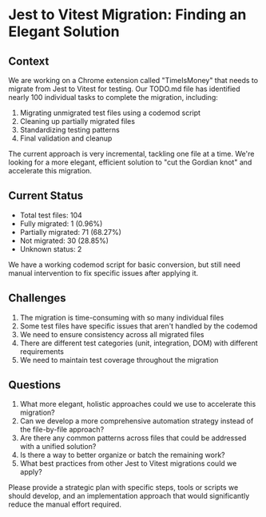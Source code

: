 # Jest to Vitest Migration: Finding an Elegant Solution

## Context

We are working on a Chrome extension called "TimeIsMoney" that needs to migrate from Jest to Vitest for testing. Our TODO.md file has identified nearly 100 individual tasks to complete the migration, including:

1. Migrating unmigrated test files using a codemod script
2. Cleaning up partially migrated files
3. Standardizing testing patterns
4. Final validation and cleanup

The current approach is very incremental, tackling one file at a time. We're looking for a more elegant, efficient solution to "cut the Gordian knot" and accelerate this migration.

## Current Status

- Total test files: 104
- Fully migrated: 1 (0.96%)
- Partially migrated: 71 (68.27%)
- Not migrated: 30 (28.85%)
- Unknown status: 2

We have a working codemod script for basic conversion, but still need manual intervention to fix specific issues after applying it.

## Challenges

1. The migration is time-consuming with so many individual files
2. Some test files have specific issues that aren't handled by the codemod
3. We need to ensure consistency across all migrated files
4. There are different test categories (unit, integration, DOM) with different requirements
5. We need to maintain test coverage throughout the migration

## Questions

1. What more elegant, holistic approaches could we use to accelerate this migration?
2. Can we develop a more comprehensive automation strategy instead of the file-by-file approach?
3. Are there any common patterns across files that could be addressed with a unified solution?
4. Is there a way to better organize or batch the remaining work?
5. What best practices from other Jest to Vitest migrations could we apply?

Please provide a strategic plan with specific steps, tools or scripts we should develop, and an implementation approach that would significantly reduce the manual effort required.
